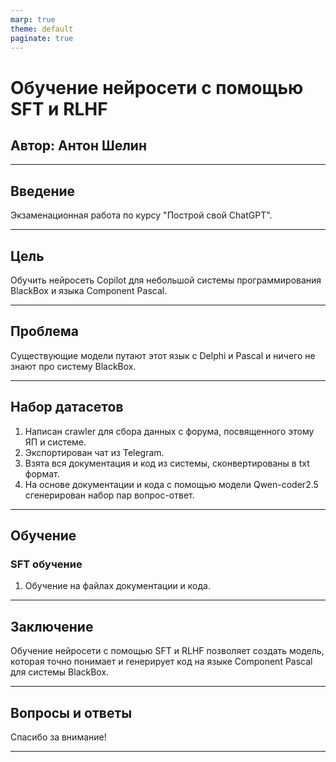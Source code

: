 ```yaml
---
marp: true
theme: default
paginate: true
---
```


# Обучение нейросети с помощью SFT и RLHF

## Автор: Антон Шелин

---

## Введение

Экзаменационная работа по курсу "Построй свой ChatGPT".

---

## Цель

Обучить нейросеть Copilot для небольшой системы программирования BlackBox и языка Component Pascal.

---

## Проблема

Существующие модели путают этот язык с Delphi и Pascal и ничего не знают про систему BlackBox.

---

## Набор датасетов

1. Написан crawler для сбора данных с форума, посвященного этому ЯП и системе.
2. Экспортирован чат из Telegram.
3. Взята вся документация и код из системы, сконвертированы в txt формат.
4. На основе документации и кода с помощью модели Qwen-coder2.5 сгенерирован набор пар вопрос-ответ.

---

## Обучение

### SFT обучение

1. Обучение на файлах документации и кода.

---

## Заключение

Обучение нейросети с помощью SFT и RLHF позволяет создать модель, которая точно понимает и генерирует код на языке Component Pascal для системы BlackBox.

---

## Вопросы и ответы

Спасибо за внимание!

---